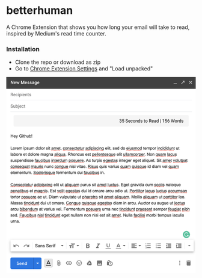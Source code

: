 # betterhuman

A Chrome Extension that shows you how long your email will take to read, inspired by Medium's read time counter.

### Installation

* Clone the repo or download as zip
* Go to [Chrome Extension Settings](chrome://extensions/) and "Load unpacked"

![preview](assets/screenshot.png)





